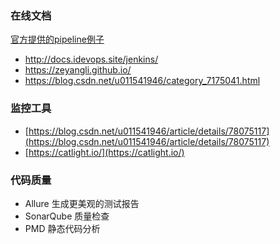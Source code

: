 ### 在线文档

[官方提供的pipeline例子](https://github.com/jenkinsci/pipeline-examples/blob/master/docs/BEST_PRACTICES.md)
* http://docs.idevops.site/jenkins/
* https://zeyangli.github.io/
* https://blog.csdn.net/u011541946/category_7175041.html

### 监控工具
* [https://blog.csdn.net/u011541946/article/details/78075117](https://blog.csdn.net/u011541946/article/details/78075117)
* [https://catlight.io/](https://catlight.io/)

### 代码质量
* Allure 生成更美观的测试报告
* SonarQube 质量检查
* PMD 静态代码分析
